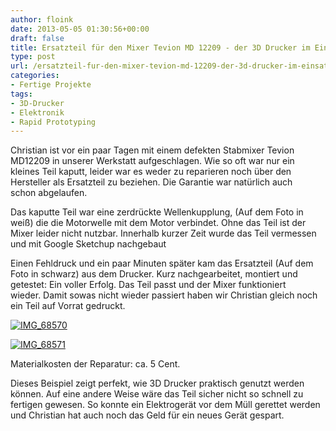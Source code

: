 ```yaml
---
author: floink
date: 2013-05-05 01:30:56+00:00
draft: false
title: Ersatzteil für den Mixer Tevion MD 12209 - der 3D Drucker im Einsatz
type: post
url: /ersatzteil-fur-den-mixer-tevion-md-12209-der-3d-drucker-im-einsatz/
categories:
- Fertige Projekte
tags:
- 3D-Drucker
- Elektronik
- Rapid Prototyping
---
```


Christian ist vor ein paar Tagen mit einem defekten Stabmixer Tevion MD12209 in unserer Werkstatt aufgeschlagen. Wie so oft war nur ein kleines Teil kaputt, leider war es weder zu reparieren noch über den Hersteller als Ersatzteil zu beziehen. Die Garantie war natürlich auch schon abgelaufen.

Das kaputte Teil war eine zerdrückte Wellenkupplung, (Auf dem Foto in weiß) die die Motorwelle mit dem Motor verbindet. Ohne das Teil ist der Mixer leider nicht nutzbar. Innerhalb kurzer Zeit wurde das Teil vermessen und mit Google Sketchup nachgebaut

<!-- more -->

Einen Fehldruck und ein paar Minuten später kam das Ersatzteil (Auf dem Foto in schwarz) aus dem Drucker. Kurz nachgearbeitet, montiert und getestet: Ein voller Erfolg. Das Teil passt und der Mixer funktioniert wieder. Damit sowas nicht wieder passiert haben wir Christian gleich noch ein Teil auf Vorrat gedruckt.

[![IMG_68570](https://eigenbaukombinat.de/wp-content/uploads/2013/05/IMG_68570-300x225.jpg)
](https://eigenbaukombinat.de/wp-content/uploads/2013/05/IMG_68570.jpg)

[![IMG_68571](https://eigenbaukombinat.de/wp-content/uploads/2013/05/IMG_68571-197x300.jpg)
](https://eigenbaukombinat.de/wp-content/uploads/2013/05/IMG_68571.jpg)















Materialkosten der Reparatur: ca. 5 Cent.

Dieses Beispiel zeigt perfekt, wie 3D Drucker praktisch genutzt werden können. Auf eine andere Weise wäre das Teil sicher nicht so schnell zu fertigen gewesen. So konnte ein Elektrogerät vor dem Müll gerettet werden und Christian hat auch noch das Geld für ein neues Gerät gespart.


